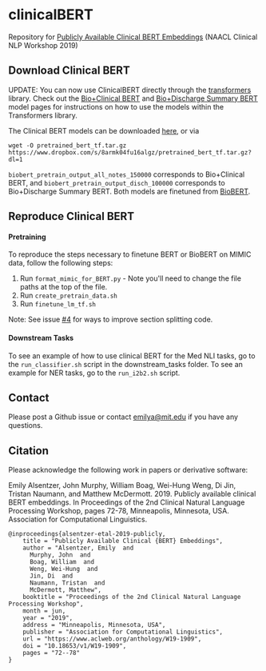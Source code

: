 # clinicalBERT
Repository for [Publicly Available Clinical BERT Embeddings](https://www.aclweb.org/anthology/W19-1909/) (NAACL Clinical NLP Workshop 2019)


## Download Clinical BERT

UPDATE: You can now use ClinicalBERT directly through the [transformers](https://github.com/huggingface/transformers)  library. Check out the [Bio+Clinical BERT](https://huggingface.co/emilyalsentzer/Bio_ClinicalBERT) and [Bio+Discharge Summary BERT](https://huggingface.co/emilyalsentzer/Bio_Discharge_Summary_BERT) model pages for instructions on how to use the models within the Transformers library. 

The Clinical BERT models can be downloaded [here](https://www.dropbox.com/s/8armk04fu16algz/pretrained_bert_tf.tar.gz?dl=0), or via

```
wget -O pretrained_bert_tf.tar.gz https://www.dropbox.com/s/8armk04fu16algz/pretrained_bert_tf.tar.gz?dl=1
```

`biobert_pretrain_output_all_notes_150000` corresponds to Bio+Clinical BERT, and `biobert_pretrain_output_disch_100000` corresponds to Bio+Discharge Summary BERT. Both models are finetuned from [BioBERT](https://arxiv.org/abs/1901.08746). 

## Reproduce Clinical BERT
#### Pretraining
To reproduce the steps necessary to finetune BERT or BioBERT on MIMIC data, follow the following steps:
1. Run `format_mimic_for_BERT.py` - Note you'll need to change the file paths at the top of the file.
2. Run `create_pretrain_data.sh`
3. Run `finetune_lm_tf.sh`

Note: See issue [#4](https://github.com/EmilyAlsentzer/clinicalBERT/issues/4) for ways to improve section splitting code. 

#### Downstream Tasks
To see an example of how to use clinical BERT for the Med NLI tasks, go to the `run_classifier.sh` script in the downstream_tasks folder. To see an example for NER tasks, go to the `run_i2b2.sh` script.

## Contact
Please post a Github issue or contact emilya@mit.edu if you have any questions.

## Citation
Please acknowledge the following work in papers or derivative software:

Emily Alsentzer, John Murphy, William Boag, Wei-Hung Weng, Di Jin, Tristan Naumann, and Matthew McDermott. 2019. Publicly available clinical BERT embeddings. In Proceedings of the 2nd Clinical Natural Language Processing Workshop, pages 72-78, Minneapolis, Minnesota, USA. Association for Computational Linguistics. 

```
@inproceedings{alsentzer-etal-2019-publicly,
    title = "Publicly Available Clinical {BERT} Embeddings",
    author = "Alsentzer, Emily  and
      Murphy, John  and
      Boag, William  and
      Weng, Wei-Hung  and
      Jin, Di  and
      Naumann, Tristan  and
      McDermott, Matthew",
    booktitle = "Proceedings of the 2nd Clinical Natural Language Processing Workshop",
    month = jun,
    year = "2019",
    address = "Minneapolis, Minnesota, USA",
    publisher = "Association for Computational Linguistics",
    url = "https://www.aclweb.org/anthology/W19-1909",
    doi = "10.18653/v1/W19-1909",
    pages = "72--78"
}
```
